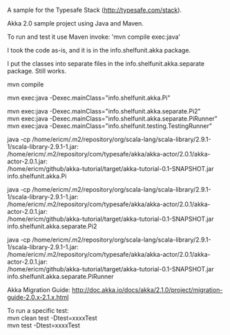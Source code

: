 A sample for the Typesafe Stack (http://typesafe.com/stack).

Akka 2.0 sample project using Java and Maven.

To run and test it use Maven invoke: 'mvn compile exec:java'  

I took the code as-is, and it is in the info.shelfunit.akka package.  

I put the classes into separate files in the info.shelfunit.akka.separate package. Still works.  

mvn compile

mvn exec:java -Dexec.mainClass="info.shelfunit.akka.Pi"  

mvn exec:java -Dexec.mainClass="info.shelfunit.akka.separate.Pi2"  
mvn exec:java -Dexec.mainClass="info.shelfunit.akka.separate.PiRunner"  
mvn exec:java -Dexec.mainClass="info.shelfunit.testing.TestingRunner"   

java -cp /home/ericm/.m2/repository/org/scala-lang/scala-library/2.9.1-1/scala-library-2.9.1-1.jar:\
/home/ericm/.m2/repository/com/typesafe/akka/akka-actor/2.0.1/akka-actor-2.0.1.jar:\
/home/ericm/github/akka-tutorial/target/akka-tutorial-0.1-SNAPSHOT.jar \
info.shelfunit.akka.Pi   

java -cp /home/ericm/.m2/repository/org/scala-lang/scala-library/2.9.1-1/scala-library-2.9.1-1.jar:\
/home/ericm/.m2/repository/com/typesafe/akka/akka-actor/2.0.1/akka-actor-2.0.1.jar:\
/home/ericm/github/akka-tutorial/target/akka-tutorial-0.1-SNAPSHOT.jar \
info.shelfunit.akka.separate.Pi2

java -cp /home/ericm/.m2/repository/org/scala-lang/scala-library/2.9.1-1/scala-library-2.9.1-1.jar:\
/home/ericm/.m2/repository/com/typesafe/akka/akka-actor/2.0.1/akka-actor-2.0.1.jar:\
/home/ericm/github/akka-tutorial/target/akka-tutorial-0.1-SNAPSHOT.jar \
info.shelfunit.akka.separate.PiRunner


Akka Migration Guide: http://doc.akka.io/docs/akka/2.1.0/project/migration-guide-2.0.x-2.1.x.html   

To run a specific test:    
mvn clean test -Dtest=xxxxTest   
mvn test -Dtest=xxxxTest   
